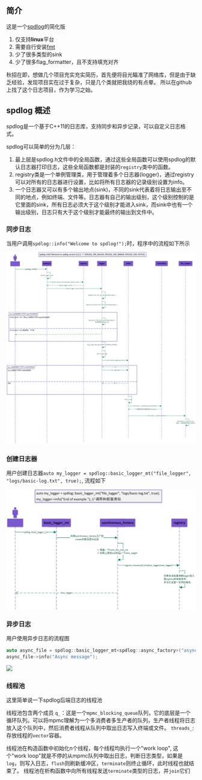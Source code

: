 

## 简介
这是一个[spdlog](https://github.com/gabime/spdlog)的简化版

1. 仅支持**linux**平台
2. 需要自行安装[fmt](https://github.com/fmtlib/fmt)
3. 少了很多类型的sink
4. 少了很多flag_formatter，且不支持填充对齐

秋招在即，想做几个项目充实充实简历，首先便将目光瞄准了网络库，但是由于缺乏经验，发现项目实在过于复杂，只是几个类就把我绕的有点晕。
所以在github上找了这个日志项目，作为学习之始。

## spdlog 概述

spdlog是一个基于C++11的日志库，支持同步和异步记录，可以自定义日志格式。

spdlog可以简单的分为几层：

1. 最上层是spdlog.h文件中的全局函数，通过这些全局函数可以使用spdlog的默认日志器打印日志，这些全局函数都是封装的`registry`类中的函数。
2. registry类是一个单例管理类，用于管理着多个日志器(logger)，通过registry可以对所有的日志器进行设置，比如将所有日志器的记录级别设置为info。
3. 一个日志器又可以有多个输出地点(sink)，不同的sink代表着将日志输出至不同的地点，例如终端、文件等。日志器有自己的输出级别，这个级别控制的是它里面的sink，所有日志必须大于这个级别才能进入sink，而sink中也有一个输出级别，日志只有大于这个级别才能最终的输出到文件中。

### 同步日志
当用户调用`spdlog::info("Welcome to spdlog!");`时，程序中的流程如下所示

![](picture/spdlog_info.jpg)

### 创建日志器
用户创建日志器`auto my_logger = spdlog::basic_logger_mt("file_logger", "logs/basic-log.txt", true);`, 流程如下

![](picture/basic_logger_mt.jpg)

### 异步日志
用户使用异步日志的流程图
```C++
auto async_file = spdlog::basic_logger_mt<spdlog::async_factory>("async_file_logger", "logs/async_log.txt");
async_file->info("Async message");
```

![](picture/async_info.jpg)


### 线程池
这里简单说一下spdlog后端日志的线程池

线程池包含两个成员
`q_`：这是一个`mpmc_blocking_queue`队列，它的底层是一个循环队列。可以将mpmc理解为一个多消费者多生产者的队列，生产者线程将日志放入这个队列中，然后消费者线程从队列中取出日志写入终端或文件。
`threads_`: 存放线程的`vector`容器。

线程池在构造函数中初始化n个线程，每个线程均执行一个"work loop", 这个"work loop"就是不停的从mpmc队列中取出日志，判断日志类型，如果是`log`，则写入日志，`flush`则刷新缓冲区，`terminate`则终止循环，此时线程也就结束了。
线程池在析构函数中向所有线程发送`terminate`类型的日志，并`join`它们
